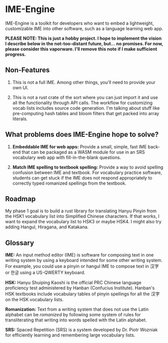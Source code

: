 # IME-Engine

IME-Engine is a toolkit for developers who want to embed a lightweight,
customizable IME into other software, such as a language learning web app.

**PLEASE NOTE: This is just a hobby project. I hope to implement the vision I
describe below in the not-too-distant future, but... no promises. For now, please
consider this vaporware. I'll remove this note if I make sufficient progress.**


## Non-Features

1. This is not a full IME. Among other things, you'll need to provide your own
   UI.

2. This is not a rust crate of the sort where you can just import it and use
   all the functionality through API calls. The workflow for customizing vocab
   lists includes source code generation. I'm talking about stuff like
   pre-computing hash tables and bloom filters that get packed into array
   literals.


## What problems does IME-Engine hope to solve?

1. **Embeddable IME for web apps:** Provide a small, simple, fast IME back-end
   that can be packaged as a WASM module for use in an SRS vocabulary web app
   with fill-in-the-blank questions.

2. **Match IME spelling to textbook spelling:** Provide a way to avoid spelling
   confusion between IME and textbook. For vocabulary practice software,
   students can get stuck if the IME does not respond appropriately to
   correctly typed romanized spellings from the textbook.


## Roadmap

My phase 1 goal is to build a rust library for translating Hanyu Pinyin from
the HSK1 vocabulary list into Simplified Chinese characters. If that works, I
want to expand the vocabulary list to HSK3 or maybe HSK4. I might also try
adding Hangul, Hiragana, and Katakana.


## Glossary

**IME:** An input method editor (IME) is software for composing text in one
writing system by using a keyboard intended for some other writing system. For
example, you could use a pinyin or hangul IME to compose text in 汉字 or 한글
using a US-QWERTY keyboard.

**HSK:** Hanyu Shuiping Kaoshi is the official PRC Chinese language proficiency
test administered by Hanban (Confucius Institute). Hanban's HSK textbooks
include vocabulary tables of pinyin spellings for all the 汉字 on the HSK
vocabulary lists.

**Romanization:** Text from a writing system that does not use the Latin
alphabet can be *romanized* by following some system of rules for transliterating
that writing into words spelled with the Latin alphabet.

**SRS:** Spaced Repetition (SRS) is a system developed by Dr. Piotr Wozniak for
efficiently learning and remembering large vocabulary lists.
